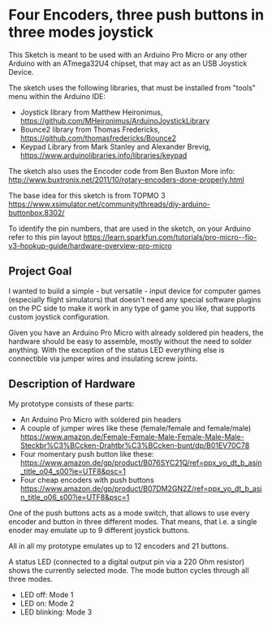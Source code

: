 # Four Encoders, three push buttons in three modes joystick

This Sketch is meant to be used with an Arduino Pro Micro or any other Arduino with an ATmega32U4 chipset, that may act as an USB Joystick Device.

The sketch uses the following libraries, that must be installed from "tools" menu within the Arduino IDE:

* Joystick library from  Matthew Heironimus, https://github.com/MHeironimus/ArduinoJoystickLibrary
* Bounce2 library from Thomas Fredericks, https://github.com/thomasfredericks/Bounce2
* Keypad Library from Mark Stanley and Alexander Brevig, https://www.arduinolibraries.info/libraries/keypad

The sketch also uses the Encoder code from Ben Buxton 
More info: http://www.buxtronix.net/2011/10/rotary-encoders-done-properly.html

The base idea for this sketch is from TOPMO 3 
https://www.xsimulator.net/community/threads/diy-arduino-buttonbox.8302/

To identify the pin numbers, that are used in the sketch, on your Arduino refer to this pin layout https://learn.sparkfun.com/tutorials/pro-micro--fio-v3-hookup-guide/hardware-overview-pro-micro

## Project Goal
I wanted to build a simple - but versatile - input device for computer games (especially flight simulators) that doesn't need any special software plugins on the PC side to make it work in any type of game you like, that supports custom joystick configuration. 

Given you have an Arduino Pro Micro with already soldered pin headers, the hardware should be easy to assemble, mostly without the need to solder anything. With the exception of the status LED everything else is connectible via jumper wires and insulating screw joints.


## Description of Hardware

My prototype consists of these parts:

* An Arduino Pro Micro with soldered pin headers 
* A couple of jumper wires like these (female/female and female/male) https://www.amazon.de/Female-Female-Male-Female-Male-Male-Steckbr%C3%BCcken-Drahtbr%C3%BCcken-bunt/dp/B01EV70C78
* Four momentary push button like these: https://www.amazon.de/gp/product/B076SYC21Q/ref=ppx_yo_dt_b_asin_title_o04_s00?ie=UTF8&psc=1
* Four cheap encoders with push buttons https://www.amazon.de/gp/product/B07DM2GN2Z/ref=ppx_yo_dt_b_asin_title_o06_s00?ie=UTF8&psc=1

One of the push buttons acts as a mode switch, that allows to use every encoder and button in three different modes. That means, that i.e. a single enoder may emulate up to 9 different joystick buttons.

All in all my prototype emulates up to 12 encoders and 21 buttons.

A status LED (connected to a digital output pin via a 220 Ohm resistor) shows the currently selected mode. The mode button cycles through all three modes.

* LED off: Mode 1
* LED on: Mode 2
* LED blinking: Mode 3

